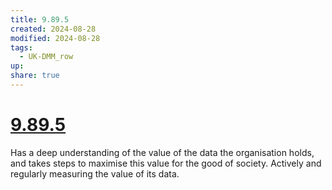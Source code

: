 ```yaml
---
title: 9.89.5
created: 2024-08-28
modified: 2024-08-28
tags:
  - UK-DMM_row
up: 
share: true
---
```

# [9.89.5](9.89.5.md)

Has a deep understanding of the value of the data the organisation holds, and takes steps to maximise this value for the good of society. Actively and regularly measuring the value of its data.
